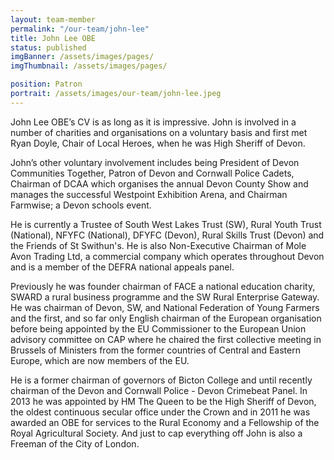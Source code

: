 ```yaml
---
layout: team-member
permalink: "/our-team/john-lee"
title: John Lee OBE
status: published
imgBanner: /assets/images/pages/
imgThumbnail: /assets/images/pages/

position: Patron
portrait: /assets/images/our-team/john-lee.jpeg
---
```


John Lee OBE’s CV is as long as it is impressive.   John is involved in a number of charities and organisations on a voluntary basis and first met Ryan Doyle, Chair of Local Heroes, when he was High Sheriff of Devon.

John’s other voluntary involvement includes being President of Devon Communities Together, Patron of Devon and Cornwall Police Cadets, Chairman of DCAA which organises the annual Devon County Show and manages the successful Westpoint Exhibition Arena, and Chairman Farmwise; a Devon schools event.

He is currently a Trustee of South West Lakes Trust (SW), Rural Youth Trust (National), NFYFC (National), DFYFC (Devon), Rural Skills Trust (Devon) and the Friends of St Swithun's.  He is also Non-Executive Chairman of Mole Avon Trading Ltd, a commercial company which operates throughout Devon and is a member of the DEFRA national appeals panel.

Previously he was founder chairman of FACE a national education charity, SWARD a rural business programme and the SW Rural Enterprise Gateway.  He was chairman of Devon, SW, and National Federation of Young Farmers and the first, and so far only English chairman of the European organisation before being appointed by the EU Commissioner to the European Union advisory committee on CAP where he chaired the first collective meeting in Brussels of Ministers from the former countries of Central and Eastern Europe, which are now members of the EU.

He is a former chairman of governors of Bicton College and until recently chairman of the Devon and Cornwall Police - Devon Crimebeat Panel.  In 2013 he was appointed by HM The Queen to be the High Sheriff of Devon, the oldest continuous secular office under the Crown and in 2011 he was awarded an OBE for services to the Rural Economy and a Fellowship of the Royal Agricultural Society.  And just to cap everything off John is also a Freeman of the City of London.
